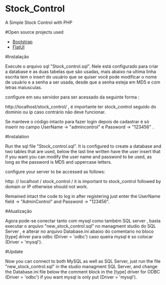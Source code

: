 # Stock_Control
A Simple Stock Control with PHP

#Open source projects used
* [Bootstrap](http://getbootstrap.com.br/)
* [FlatUI](http://designmodo.github.io/Flat-UI/)

#Instalação

Execute o arquivo sql "Stock_control.sql".
Nele está configurado para criar a database e as duas tabelas que são usadas, mais abaixo na ultima linha escrita tem o insert do usuário que se quiser você pode modificar o nome de usuário e a senha a ser usada, desde que a senha esteja em MD5 e com letras maiusculas.

configure em seu servidor para ser acessado da seguinte forma :

http://localhost/stock_control/ , é importante ter stock_control seguido do dominio ou ip caso contrário não deve funcionar.

Se manteve o código intacto para fazer login depois de cadastrar é só inserir no campo UserName -> "admincontrol" e Password -> "123456" .

#Instalation

Run the sql file "Stock_control.sql".
It is configured to create a database and two tables that are used, below the last line written have the user insert that if you want you can modify the user name and password to be used, as long as the password is MD5 and uppercase letters.

configure your server to be accessed as follows:

http: // localhost / stock_control / it is important to stock_control followed by domain or IP otherwise should not work.

Remained intact the code to log in after registering just enter the UserName field -> "AdminControl" and Password -> "123456".

#Atualização

Agora pode-se conectar tanto com mysql como também SQL server , basta executar o arquivo "new_stock_control.sql" no managment studio do SQL Server , e alterar no arquivo Database.ini abaixo do comentario no bloco [type] driver para odbc (Driver = 'odbc') caso queira mysql é so colocar (Driver = 'mysql').

#Update

Now you can connect to both MySQL as well as SQL Server, just run the file "new_stock_control.sql" in the studio managment SQL Server, and change the Database.ini file below the comment block in the [type] driver for ODBC (Driver = 'odbc') if you want mysql is only put (Driver = 'mysql').
